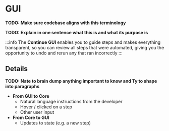 # GUI

**TODO: Make sure codebase aligns with this terminology**

**TODO: Explain in one sentence what this is and what its purpose is**

:::info
The **Continue GUI** enables you to guide steps and makes everything transparent, so you can review all steps that were automated, giving you the opportunity to undo and rerun any that ran incorrectly
:::


## Details

**TODO: Nate to brain dump anything important to know and Ty to shape into paragraphs**

- **From GUI to Core**
    - Natural language instructions from the developer
    - Hover / clicked on a step
    - Other user input
- **From Core to GUI**
    - Updates to state (e.g. a new step)